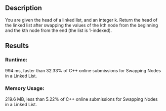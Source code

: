 ## Description
You are given the head of a linked list, and an integer k.
Return the head of the linked list after swapping the values of the kth node from the beginning and the kth node from the end (the list is 1-indexed).

## Results
### Runtime: 
994 ms, faster than 32.33% of C++ online submissions for Swapping Nodes in a Linked List.
### Memory Usage: 
219.6 MB, less than 5.22% of C++ online submissions for Swapping Nodes in a Linked List.
